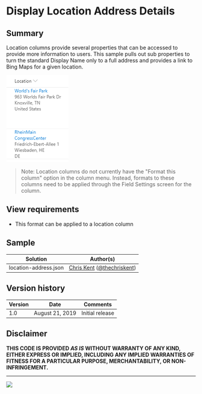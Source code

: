 # Display Location Address Details

## Summary

Location columns provide several properties that can be accessed to provide more information to users. This sample pulls out sub properties to turn the standard Display Name only to a full address and provides a link to Bing Maps for a given location.

![screenshot of the sample](./assets/screenshot.png)

> Note: Location columns do not currently have the "Format this column" option in the column menu. Instead, formats to these columns need to be applied through the Field Settings screen for the column.

## View requirements
- This format can be applied to a location column

## Sample

Solution|Author(s)
--------|---------
location-address.json | [Chris Kent](https://github.com/thechriskent) ([@thechriskent](https://twitter.com/thechriskent))
## Version history

Version|Date|Comments
-------|----|--------
1.0|August 21, 2019|Initial release

## Disclaimer
**THIS CODE IS PROVIDED *AS IS* WITHOUT WARRANTY OF ANY KIND, EITHER EXPRESS OR IMPLIED, INCLUDING ANY IMPLIED WARRANTIES OF FITNESS FOR A PARTICULAR PURPOSE, MERCHANTABILITY, OR NON-INFRINGEMENT.**

---


<img src="https://pnptelemetry.azurewebsites.net/list-formatting/column-samples/location-address" />
